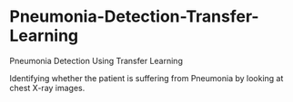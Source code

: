 # Pneumonia-Detection-Transfer-Learning
Pneumonia Detection Using Transfer Learning

Identifying whether the patient is suffering from Pneumonia by looking at chest X-ray images.
